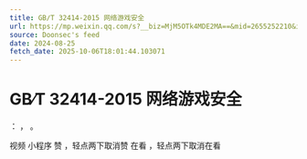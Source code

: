 ```yaml
---
title: GB∕T 32414-2015 网络游戏安全
url: https://mp.weixin.qq.com/s?__biz=MjM5OTk4MDE2MA==&mid=2655252210&idx=5&sn=6892de5b0eff963f99f9b41db56b7e5d
source: Doonsec's feed
date: 2024-08-25
fetch_date: 2025-10-06T18:01:44.103071
---
```


# GB∕T 32414-2015 网络游戏安全

：
，
。

视频
小程序
赞
，轻点两下取消赞
在看
，轻点两下取消在看